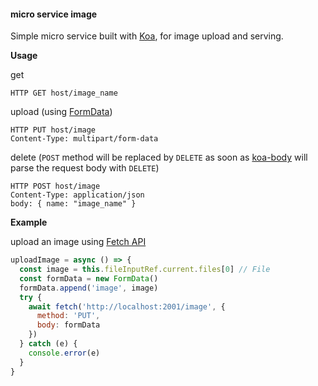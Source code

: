 #### micro service image

Simple micro service built with [Koa](https://koajs.com/), for image upload and serving.

**Usage**

get
```
HTTP GET host/image_name
```

upload (using [FormData](https://developer.mozilla.org/en-US/docs/Web/API/FormData))
```
HTTP PUT host/image
Content-Type: multipart/form-data
```

delete (`POST` method will be replaced by `DELETE` as soon as [koa-body](https://github.com/dlau/koa-body) will parse the request body with `DELETE`)
```
HTTP POST host/image
Content-Type: application/json
body: { name: "image_name" }
```

**Example**

upload an image using [Fetch API](https://developer.mozilla.org/en-US/docs/Web/API/Fetch_API)
```javascript
uploadImage = async () => {
  const image = this.fileInputRef.current.files[0] // File
  const formData = new FormData()
  formData.append('image', image)
  try {
    await fetch('http://localhost:2001/image', {
      method: 'PUT',
      body: formData
    })
  } catch (e) {
    console.error(e)
  }
}
```
